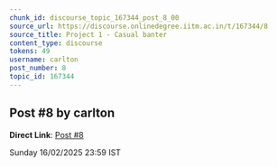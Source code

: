 ```yaml
---
chunk_id: discourse_topic_167344_post_8_00
source_url: https://discourse.onlinedegree.iitm.ac.in/t/167344/8
source_title: Project 1 - Casual banter
content_type: discourse
tokens: 49
username: carlton
post_number: 8
topic_id: 167344
---
```


## Post #8 by carlton

**Direct Link**: [Post #8](https://discourse.onlinedegree.iitm.ac.in/t/167344/8)

Sunday 16/02/2025 23:59 IST
